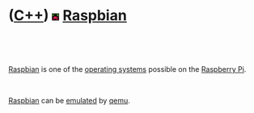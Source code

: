 
 

 

 

 

 

([C++](Cpp.md)) ![Raspbian](PicRaspbian.png) [Raspbian](Raspbian.md)
======================================================================

 

 

[Raspbian](Cpp11.md) is one of the [operating systems](CppOs.md)
possible on the [Raspberry Pi](Rpi.md).

 

[Raspbian](Cpp11.md) can be [emulated](CppEmulate.md) by
[qemu](CppQemu.md).

 

 

 

 

 

 

